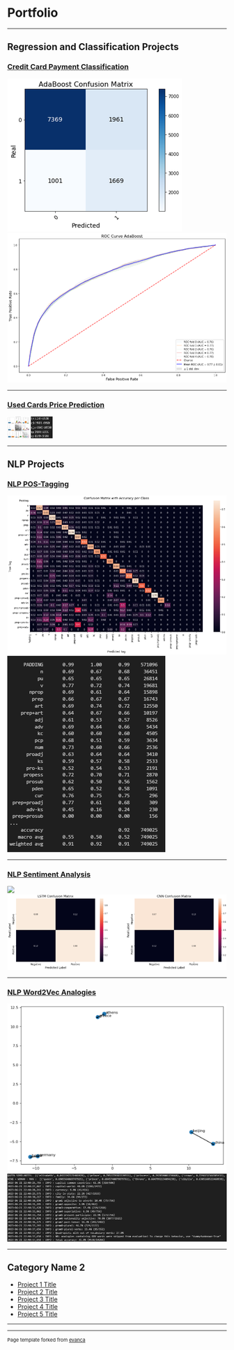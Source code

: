 # Portfolio

---

## Regression and Classification Projects

### [Credit Card Payment Classification](/credit-card-classification)
<img src="images/credit-card-cm-ada.png"/>
<img src="images/credit-card-roc-ada.png"/>

---

### [Used Cards Price Prediction](/used-cars-price-prediction)
<img src="images/used_car_prices_eda.png" width="50" height="50"/>
<img src="images/used_car_prices_model_results.png" width="50" height="50"/>

---

## NLP Projects

### [NLP POS-Tagging](/pos-tagging)
<img src="images/pos-tagging-cm.png"/>
<img src="images/pos-tagging-results.png"/>

---

### [NLP Sentiment Analysis](/sentiment-analysis)
<img src="images/sentiment_analysis_confusion_lstm.png"/>
<img src="images/sentiment_analysis_confusion_matrices.png"/>

---

### [NLP Word2Vec Analogies](/analogies)
<img src="images/word2vec.png"/>
<img src="images/word-similarities.png"/>

---

## Category Name 2

- [Project 1 Title](http://example.com/)
- [Project 2 Title](http://example.com/)
- [Project 3 Title](http://example.com/)
- [Project 4 Title](http://example.com/)
- [Project 5 Title](http://example.com/)

---




---
<p style="font-size:11px">Page template forked from <a href="https://github.com/evanca/quick-portfolio">evanca</a></p>
<!-- Remove above link if you don't want to attibute -->
